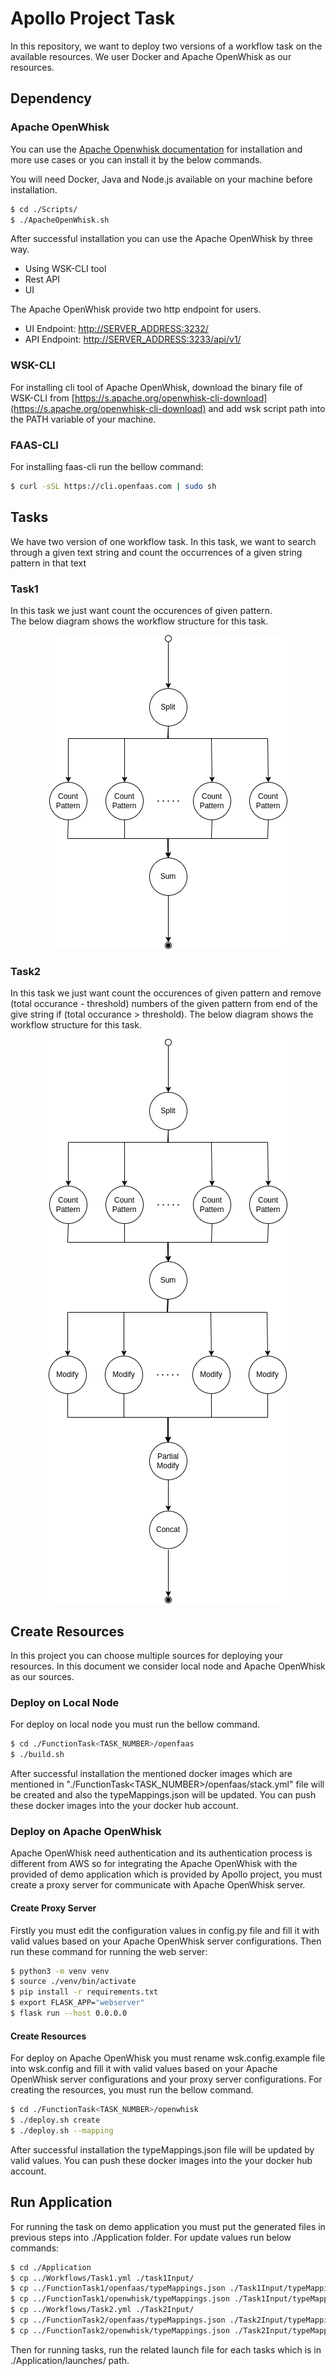 # Apollo Project Task
In this repository, we want to deploy two versions of a workflow task on the available resources. We user Docker and Apache OpenWhisk as our resources.


## Dependency
### Apache OpenWhisk
You can use the [Apache Openwhisk documentation](https://openwhisk.apache.org) for installation and more use cases or you can install it by the below commands.

You will need Docker, Java and Node.js available on your machine before installation. 


```bash
$ cd ./Scripts/
$ ./ApacheOpenWhisk.sh
```

After successful installation you can use the Apache OpenWhisk by three way.

- Using WSK-CLI tool
- Rest API
- UI

The Apache OpenWhisk provide two http endpoint for users.
- UI Endpoint: [http://SERVER_ADDRESS:3232/](http://SERVER_ADDRESS:3232/)
- API Endpoint: [http://SERVER_ADDRESS:3233/api/v1/](http://SERVER_ADDRESS:3233/api/v1/)

### WSK-CLI
For installing cli tool of Apache OpenWhisk, download the binary file of WSK-CLI from [https://s.apache.org/openwhisk-cli-download](https://s.apache.org/openwhisk-cli-download) and add wsk script path into the PATH variable of your machine.

### FAAS-CLI
For installing faas-cli run the bellow command:

```bash
$ curl -sSL https://cli.openfaas.com | sudo sh
```

## Tasks
We have two version of one workflow task. In this task, we want to  search through a given text string and count the occurrences of a given string pattern in that text

### Task1
In this task we just want count the occurences of given pattern.   
The below diagram shows the workflow structure for this task.
<p align="center">
  <img src="./Media/Task1.png" />
</p>


### Task2
In this task we just want count the occurences of given pattern and remove (total occurance - threshold) numbers of the given pattern from end of the give string if (total occurance > threshold).
The below diagram shows the workflow structure for this task.
<p align="center">
  <img src="./Media/Task2.png" />
</p>

## Create Resources
In this project you can choose multiple sources for deploying your resources. In this document we consider local node and Apache OpenWhisk as our sources.

### Deploy on Local Node
For deploy on local node you must run the bellow command.

```bash
$ cd ./FunctionTask<TASK_NUMBER>/openfaas
$ ./build.sh
```

After successful installation the mentioned docker images which are mentioned in "./FunctionTask<TASK_NUMBER>/openfaas/stack.yml" file will be created and also the typeMappings.json will be updated. You can push these docker images into the your docker hub account.

### Deploy on Apache OpenWhisk
Apache OpenWhisk need authentication and its authentication process is different from AWS so for integrating the Apache OpenWhisk with the provided of demo application which is provided by Apollo project, you must create a proxy server for communicate with Apache OpenWhisk server.

#### Create Proxy Server
Firstly you must edit the configuration values in config.py file and fill it with valid values based on your Apache OpenWhisk server configurations. Then run these command for running the web server:
```bash
$ python3 -m venv venv
$ source ./venv/bin/activate
$ pip install -r requirements.txt
$ export FLASK_APP="webserver"
$ flask run --host 0.0.0.0
```
#### Create Resources
For deploy on Apache OpenWhisk you must rename wsk.config.example file into wsk.config and fill it with valid values based on your Apache OpenWhisk server configurations and your proxy server configurations. For creating the resources, you must run the bellow command.

```bash
$ cd ./FunctionTask<TASK_NUMBER>/openwhisk
$ ./deploy.sh create
$ ./deploy.sh --mapping
```

After successful installation the typeMappings.json file will be updated by valid values. You can push these docker images into the your docker hub account.


## Run Application
For running the task on demo application you must put the generated files in previous steps into ./Application folder. For update values run below commands:

```bash
$ cd ./Application
$ cp ../Workflows/Task1.yml ./task1Input/
$ cp ../FunctionTask1/openfaas/typeMappings.json ./Task1Input/typeMappingsDocker.json
$ cp ../FunctionTask1/openwhisk/typeMappings.json ./Task1Input/typeMappingsOpenWhisk.json
$ cp ../Workflows/Task2.yml ./Task2Input/
$ cp ../FunctionTask2/openfaas/typeMappings.json ./Task2Input/typeMappingsDocker.json
$ cp ../FunctionTask2/openwhisk/typeMappings.json ./Task2Input/typeMappingsOpenWhisk.json
```
Then for running tasks, run the related launch file for each tasks which is in ./Application/launches/ path.
